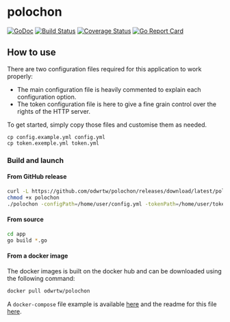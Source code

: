 # polochon

[![GoDoc](https://godoc.org/github.com/golang/gddo?status.svg)](https://pkg.go.dev/github.com/odwrtw/polochon/lib)
[![Build Status](https://github.com/odwrtw/polochon/workflows/Build/badge.svg)](https://github.com/odwrtw/polochon/actions)
[![Coverage Status](https://coveralls.io/repos/odwrtw/polochon/badge.svg?branch=master&service=github)](https://coveralls.io/github/odwrtw/polochon?branch=master)
[![Go Report Card](https://goreportcard.com/badge/github.com/odwrtw/polochon)](https://goreportcard.com/report/github.com/odwrtw/polochon)


## How to use

There are two configuration files required for this application to work properly:
* The main configuration file is heavily commented to explain each configuration option.
* The token configuration file is here to give a fine grain control over the rights of the HTTP server.

To get started, simply copy those files and customise them as needed.

```
cp config.example.yml config.yml
cp token.exemple.yml token.yml
```

### Build and launch

#### From GitHub release

```sh
curl -L https://github.com/odwrtw/polochon/releases/download/latest/polochon_$(go env GOOS)_$(go env GOARCH) -o polochon
chmod +x polochon
./polochon -configPath=/home/user/config.yml -tokenPath=/home/user/token.yml
```

#### From source

```sh
cd app
go build *.go
```

#### From a docker image

The docker images is built on the docker hub and can be downloaded using the following command:

```sh
docker pull odwrtw/polochon
```

A `docker-compose` file example is available [here](./docker/docker-compose.yml.example) and the readme for this file [here](./docker/README.md).
